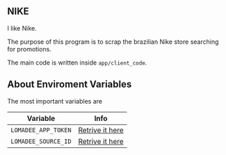 ## NIKE

I like Nike.

The purpose of this program is to scrap the brazilian Nike store searching for promotions.

The main code is written inside `app/client_code`.

## About Enviroment Variables

The most important variables are 

| Variable            |                                 Info                                  |
| ------------------- | :-------------------------------------------------------------------: |
| `LOMADEE_APP_TOKEN` |  [Retrive it here](https://developer.socialsoul.com.vc/minha-conta/)  |
| `LOMADEE_SOURCE_ID` | [Retrive it here](https://www.socialsoul.com.vc/dashboard/#/channels) |

